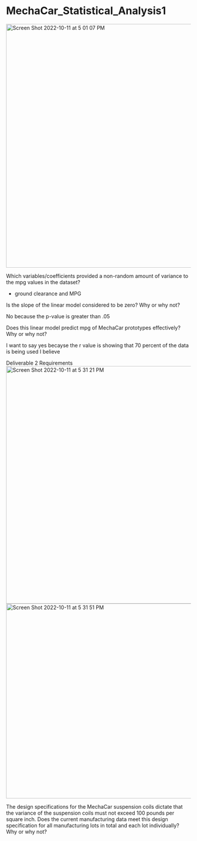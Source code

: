 # MechaCar_Statistical_Analysis1
<img width="664" alt="Screen Shot 2022-10-11 at 5 01 07 PM" src="https://user-images.githubusercontent.com/107597779/195219711-df3afef7-9684-4f5e-99e2-a91a30227a20.png">

Which variables/coefficients provided a non-random amount of variance to the mpg values in the dataset?

* ground clearance and MPG

Is the slope of the linear model considered to be zero? Why or why not?

No because the p-value is greater than .05 

Does this linear model predict mpg of MechaCar prototypes effectively? Why or why not?

I want to say yes becayse the r value is showing that 70 percent of the data is being used I believe

Deliverable 2 Requirements
<img width="647" alt="Screen Shot 2022-10-11 at 5 31 21 PM" src="https://user-images.githubusercontent.com/107597779/195222467-4b10b747-41b9-498d-84d4-321f8c82bc45.png">
<img width="531" alt="Screen Shot 2022-10-11 at 5 31 51 PM" src="https://user-images.githubusercontent.com/107597779/195222479-cafb1375-2f0a-495a-b2f5-2a49235edd71.png">


The design specifications for the MechaCar suspension coils dictate that the variance of the suspension coils must not exceed 100 pounds per square inch. Does the current manufacturing data meet this design specification for all manufacturing lots in total and each lot individually? Why or why not?
